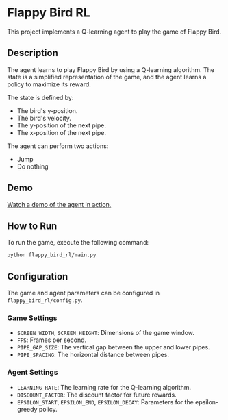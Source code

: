 # Flappy Bird RL

This project implements a Q-learning agent to play the game of Flappy Bird.

## Description

The agent learns to play Flappy Bird by using a Q-learning algorithm. The state is a simplified representation of the game, and the agent learns a policy to maximize its reward.

The state is defined by:
*   The bird's y-position.
*   The bird's velocity.
*   The y-position of the next pipe.
*   The x-position of the next pipe.

The agent can perform two actions:
*   Jump
*   Do nothing

## Demo

[Watch a demo of the agent in action.](https://drive.google.com/file/d/1jzxIh3ZthdDOpsgRCTUaoyMLqt2GTWZJ/view?usp=share_link)

## How to Run

To run the game, execute the following command:

```bash
python flappy_bird_rl/main.py
```

## Configuration

The game and agent parameters can be configured in `flappy_bird_rl/config.py`.

### Game Settings

*   `SCREEN_WIDTH`, `SCREEN_HEIGHT`: Dimensions of the game window.
*   `FPS`: Frames per second.
*   `PIPE_GAP_SIZE`: The vertical gap between the upper and lower pipes.
*   `PIPE_SPACING`: The horizontal distance between pipes.

### Agent Settings

*   `LEARNING_RATE`: The learning rate for the Q-learning algorithm.
*   `DISCOUNT_FACTOR`: The discount factor for future rewards.
*   `EPSILON_START`, `EPSILON_END`, `EPSILON_DECAY`: Parameters for the epsilon-greedy policy.

